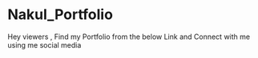 # Nakul_Portfolio
Hey viewers , Find my Portfolio from the below Link and Connect with me using me social media 
